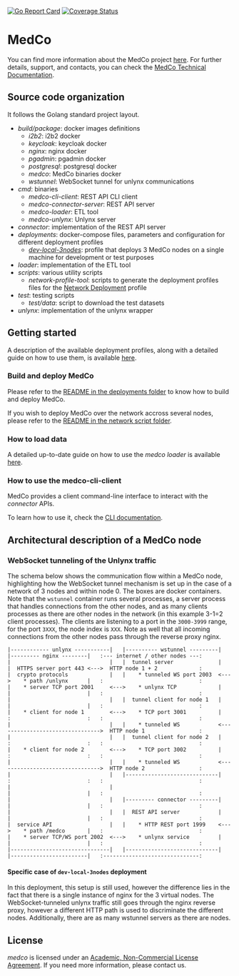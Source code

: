 [![Go Report Card](https://goreportcard.com/badge/github.com/ldsec/medco)](https://goreportcard.com/report/github.com/ldsec/medco) 
[![Coverage Status](https://coveralls.io/repos/github/ldsec/medco/badge.svg?branch=dev)](https://coveralls.io/github/ldsec/medco?branch=dev)

# MedCo
You can find more information about the MedCo project [here](https://medco.epfl.ch/).
For further details, support, and contacts, you can check the [MedCo Technical Documentation](https://ldsec.gitbook.io/medco-documentation/).

## Source code organization
It follows the Golang standard project layout.
- *build/package*: docker images definitions
    - *i2b2*: i2b2 docker
    - *keycloak*: keycloak docker
    - *nginx*: nginx docker
    - *pgadmin*: pgadmin docker
    - *postgresql*: postgresql docker
    - *medco*: MedCo binaries docker
    - *wstunnel*: WebSocket tunnel for unlynx communications
- *cmd*: binaries
    - *medco-cli-client*: REST API CLI client
    - *medco-connector-server*: REST API server
    - *medco-loader*: ETL tool
    - *medco-unlynx*: Unlynx server
- *connector*: implementation of the REST API server
- *deployments*: docker-compose files, parameters and configuration for different deployment profiles
    - *[dev-local-3nodes](https://ldsec.gitbook.io/medco-documentation/developers/local-development-deployment)*: profile that deploys 3 MedCo nodes on a single machine for development or test purposes
- *loader*: implementation of the ETL tool
- *scripts*: various utility scripts
    - *network-profile-tool*: scripts to generate the deployment profiles files for the [Network Deployment](https://ldsec.gitbook.io/medco-documentation/system-administrators/deployment/network-deployment) profile
- *test*: testing scripts
    - *test/data*: script to download the test datasets
- *unlynx*: implementation of the unlynx wrapper

## Getting started
A description of the available deployment profiles, along with a detailed guide on how to use them, is available 
[here](https://ldsec.gitbook.io/medco-documentation/system-administrators/deployment).

### Build and deploy MedCo
Please refer to the [README in the deployments folder](deployments/README.md) to know how to build and deploy MedCo.

If you wish to deploy MedCo over the network accross several nodes, please refer to the 
[README in the network script folder](scripts/network-profile-tool/README.md).

### How to load data
A detailed up-to-date guide on how to use the *medco loader* is available 
[here](https://ldsec.gitbook.io/medco-documentation/system-administrators/data-loading).

### How to use the medco-cli-client
MedCo provides a client command-line interface to interact with the *connector* APIs.

To learn how to use it, check the [CLI documentation](https://ldsec.gitbook.io/medco-documentation/system-administrators/cli).

## Architectural description of a MedCo node
### WebSocket tunneling of the Unlynx traffic
The schema below shows the communication flow within a MedCo node, highlighting how the WebSocket tunnel mechanism is
set up in the case of a network of 3 nodes and within node 0. The boxes are docker containers. Note that the `wstunnel`
container runs several processes, a server process that handles connections from the other nodes, and as many clients
processes as there are other nodes in the network (in this example 3-1=2 client processes). The clients are listening to
a port in the `3000-3999` range, for the port `3XXX`, the node index is `XXX`. Note as well that all incoming
connections from the other nodes pass through the reverse proxy nginx.

```
|------------ unlynx -----------|   |---------- wstunnel ---------|   |--------- nginx --------|   :--- internet / other nodes ---:
|                               |   |  tunnel server              |   |  HTTPS server port 443 <--->  HTTP node 1 + 2             :
|  crypto protocols             |   |    * tunneled WS port 2003  <--->    * path /unlynx      |   :                              :
|    * server TCP port 2001     <--->    * unlynx TCP             |   |                        |   :                              :
|                               |   |  tunnel client for node 1   |   |                        |   :                              :
|    * client for node 1        <--->    * TCP port 3001          |   :                        :   :                              :
|                               |   |    * tunneled WS            <-------------------------------->  HTTP node 1                 :
|                               |   |  tunnel client for node 2   |   :                        :   :                              :
|    * client for node 2        <--->    * TCP port 3002          |   :                        :   :                              :
|                               |   |    * tunneled WS            <-------------------------------->  HTTP node 2                 :
|                               |   |-----------------------------|   :                        :   :                              :
|                               |                                     |                        |   :                              :
|                               |   |--------- connector ---------|   |                        |   :                              :
|                               |   |  REST API server            |   |                        |   :                              :
|  service API                  |   |    * HTTP REST port 1999    <--->    * path /medco       |   :                              :
|    * server TCP/WS port 2002  <--->    * unlynx service         |   |                        |   :                              :
|-------------------------------|   |-----------------------------|   |------------------------|   :------------------------------:
```

#### Specific case of `dev-local-3nodes` deployment
In this deployment, this setup is still used, however the difference lies in the fact that there is a single instance
of nginx for the 3 virtual nodes. The WebSocket-tunneled unlynx traffic still goes through the nginx reverse proxy,
however a different HTTP path is used to discriminate the different nodes.
Additionally, there are as many wstunnel servers as there are nodes.

## License
*medco* is licensed under an [Academic, Non-Commercial License Agreement](LICENSE).
If you need more information, please contact us.
